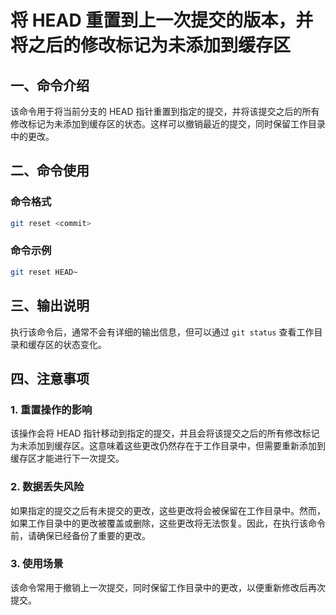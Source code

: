 # 将 HEAD 重置到上一次提交的版本，并将之后的修改标记为未添加到缓存区

## 一、命令介绍

该命令用于将当前分支的 HEAD 指针重置到指定的提交，并将该提交之后的所有修改标记为未添加到缓存区的状态。这样可以撤销最近的提交，同时保留工作目录中的更改。

## 二、命令使用

### 命令格式

```bash
git reset <commit>
```

### 命令示例

```bash
git reset HEAD~
```

## 三、输出说明

执行该命令后，通常不会有详细的输出信息，但可以通过 `git status` 查看工作目录和缓存区的状态变化。

## 四、注意事项

### 1. 重置操作的影响

该操作会将 HEAD 指针移动到指定的提交，并且会将该提交之后的所有修改标记为未添加到缓存区。这意味着这些更改仍然存在于工作目录中，但需要重新添加到缓存区才能进行下一次提交。

### 2. 数据丢失风险

如果指定的提交之后有未提交的更改，这些更改将会被保留在工作目录中。然而，如果工作目录中的更改被覆盖或删除，这些更改将无法恢复。因此，在执行该命令前，请确保已经备份了重要的更改。

### 3. 使用场景

该命令常用于撤销上一次提交，同时保留工作目录中的更改，以便重新修改后再次提交。